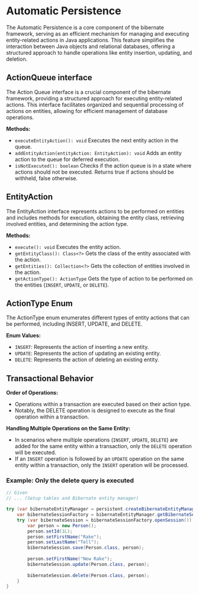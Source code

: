 # Automatic Persistence

The Automatic Persistence is a core component of the bibernate framework, serving as an efficient mechanism for managing
and executing entity-related actions in Java applications. This feature simplifies the interaction between Java objects
and relational databases, offering a structured approach to handle operations like entity insertion, updating, and
deletion.

## ActionQueue interface

The Action Queue interface is a crucial component of the bibernate framework, providing a structured approach for
executing entity-related actions. This interface facilitates organized and sequential processing of actions on entities,
allowing for efficient management of database operations.

**Methods:**

- `executeEntityAction(): void`
  Executes the next entity action in the queue.
- `addEntityAction(entityAction: EntityAction): void`
  Adds an entity action to the queue for deferred execution.
- `isNotExecuted(): boolean`
  Checks if the action queue is in a state where actions should not be executed. Returns true if actions should be
  withheld, false otherwise.

## EntityAction

The EntityAction interface represents actions to be performed on entities and includes methods for execution, obtaining
the entity class, retrieving involved entities, and determining the action type.

**Methods:**

- `execute(): void`
  Executes the entity action.
- `getEntityClass(): Class<?>`
  Gets the class of the entity associated with the action.
- `getEntities(): Collection<?>`
  Gets the collection of entities involved in the action.
- `getActionType(): ActionType`
  Gets the type of action to be performed on the entities (`INSERT`, `UPDATE`, or `DELETE`).

## ActionType Enum

The ActionType enum enumerates different types of entity actions that can be performed, including INSERT, UPDATE, and
DELETE.

**Enum Values:**

- `INSERT`: Represents the action of inserting a new entity.
- `UPDATE`: Represents the action of updating an existing entity.
- `DELETE`: Represents the action of deleting an existing entity.

## Transactional Behavior

**Order of Operations:**

- Operations within a transaction are executed based on their action type.
- Notably, the DELETE operation is designed to execute as the final operation within a transaction.

**Handling Multiple Operations on the Same Entity:**

- In scenarios where multiple operations (`INSERT`, `UPDATE`, `DELETE`) are added for the same entity within a
  transaction, only the `DELETE` operation will be executed.
- If an `INSERT` operation is followed by an `UPDATE` operation on the same entity within a transaction, only
  the `INSERT` operation will be processed.

### Example: Only the delete query is executed
```java
// Given
// ... (Setup tables and Bibernate entity manager)

try (var bibernateEntityManager = persistent.createBibernateEntityManager()) {
    var bibernateSessionFactory = bibernateEntityManager.getBibernateSessionFactory();
    try (var bibernateSession = bibernateSessionFactory.openSession()) {
        var person = new Person();
        person.setId(1L);
        person.setFirstName("Rake");
        person.setLastName("Tell");
        bibernateSession.save(Person.class, person);
        
        person.setFirstName("New Rake");
        bibernateSession.update(Person.class, person);
        
        bibernateSession.delete(Person.class, person);
    }
}
```
